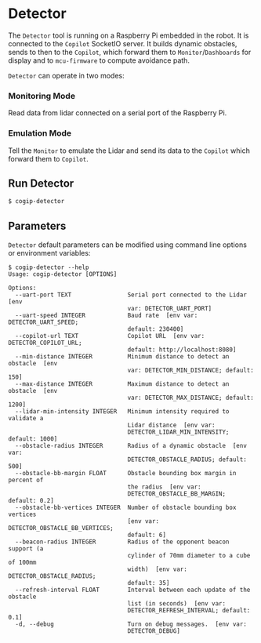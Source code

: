 # Detector

The `Detector` tool is running on a Raspberry Pi embedded in the robot.
It is connected to the `Copilot` SocketIO server.
It builds dynamic obstacles, sends to then to the `Copilot`, which forward
them to `Monitor`/`Dashboards` for display and to `mcu-firmware` to
compute avoidance path.

`Detector` can operate in two modes:

### Monitoring Mode

Read data from lidar connected on a serial port of the Raspberry Pi.

### Emulation Mode

Tell the `Monitor` to emulate the Lidar and send its data to the `Copilot`
which forward them to `Copilot`.

## Run Detector

```bash
$ cogip-detector
```

## Parameters

`Detector` default parameters can be modified using command line options
or environment variables:

```
$ cogip-detector --help
Usage: cogip-detector [OPTIONS]

Options:
  --uart-port TEXT                Serial port connected to the Lidar  [env
                                  var: DETECTOR_UART_PORT]
  --uart-speed INTEGER            Baud rate  [env var: DETECTOR_UART_SPEED;
                                  default: 230400]
  --copilot-url TEXT              Copilot URL  [env var: DETECTOR_COPILOT_URL;
                                  default: http://localhost:8080]
  --min-distance INTEGER          Minimum distance to detect an obstacle  [env
                                  var: DETECTOR_MIN_DISTANCE; default: 150]
  --max-distance INTEGER          Maximum distance to detect an obstacle  [env
                                  var: DETECTOR_MAX_DISTANCE; default: 1200]
  --lidar-min-intensity INTEGER   Minimum intensity required to validate a
                                  Lidar distance  [env var:
                                  DETECTOR_LIDAR_MIN_INTENSITY; default: 1000]
  --obstacle-radius INTEGER       Radius of a dynamic obstacle  [env var:
                                  DETECTOR_OBSTACLE_RADIUS; default: 500]
  --obstacle-bb-margin FLOAT      Obstacle bounding box margin in percent of
                                  the radius  [env var:
                                  DETECTOR_OBSTACLE_BB_MARGIN; default: 0.2]
  --obstacle-bb-vertices INTEGER  Number of obstacle bounding box vertices
                                  [env var: DETECTOR_OBSTACLE_BB_VERTICES;
                                  default: 6]
  --beacon-radius INTEGER         Radius of the opponent beacon support (a
                                  cylinder of 70mm diameter to a cube of 100mm
                                  width)  [env var: DETECTOR_OBSTACLE_RADIUS;
                                  default: 35]
  --refresh-interval FLOAT        Interval between each update of the obstacle
                                  list (in seconds)  [env var:
                                  DETECTOR_REFRESH_INTERVAL; default: 0.1]
  -d, --debug                     Turn on debug messages.  [env var:
                                  DETECTOR_DEBUG]
```